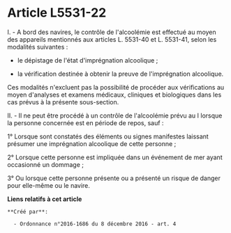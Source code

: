 # Article L5531-22

I. - A bord des navires, le contrôle de l'alcoolémie est effectué au moyen des appareils mentionnés aux articles L. 5531-40
et L. 5531-41, selon les modalités suivantes :

- le dépistage de l'état d'imprégnation alcoolique ;

- la vérification destinée à obtenir la preuve de l'imprégnation alcoolique.

Ces modalités n'excluent pas la possibilité de procéder aux vérifications au moyen d'analyses et examens médicaux, cliniques
et biologiques dans les cas prévus à la présente sous-section.

II. - Il ne peut être procédé à un contrôle de l'alcoolémie prévu au I lorsque la personne concernée est en période de repos,
sauf :

1° Lorsque sont constatés des éléments ou signes manifestes laissant présumer une imprégnation alcoolique de cette personne ;

2° Lorsque cette personne est impliquée dans un événement de mer ayant occasionné un dommage ;

3° Ou lorsque cette personne présente ou a présenté un risque de danger pour elle-même ou le navire.

**Liens relatifs à cet article**

	**Créé par**:

	  - Ordonnance n°2016-1686 du 8 décembre 2016 - art. 4
